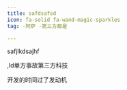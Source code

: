 ```yaml
---
title: safdsafsd
icon: fa-solid fa-wand-magic-sparkles
tag: -阿萨 -第三方都是

---
```


safjlkdsajhf

,ld单方事故第三方科技

开发的时间过了发动机